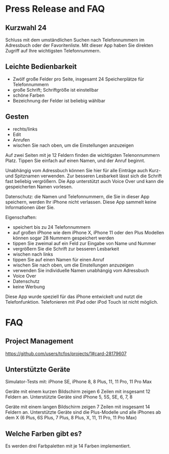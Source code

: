 # Press Release and FAQ

## Kurzwahl 24 

Schluss mit dem umständlichen Suchen nach Telefonnummern im Adressbuch oder der Favoritenliste. 
Mit dieser App haben Sie direkten Zugriff auf Ihre wichtigsten Telefonnummern. 

## Leichte Bedienbarkeit

* Zwölf große Felder pro Seite, insgesamt 24 Speicherplätze für Telefonnummern
* große Schrift; Schriftgröße ist einstellbar
* schöne Farben
* Bezeichnung der Felder ist beliebig wählbar

## Gesten
* rechts/links
* Edit
* Anrufen
* wischen Sie nach oben, um die Einstellungen anzuzeigen


Auf zwei Seiten mit je 12 Feldern finden die wichtigsten Telenonnummern Platz. 
Tippen Sie einfach auf einen Namen, und der Anruf beginnt. 

Unabhängig vom Adressbuch können Sie hier für alle Einträge auch Kurz- und Spitznamen 
verwenden. Zur besseren Lesbarkeit lässt sich die Schrift fast beliebig vergrößern. 
Die App unterstützt auch Voice Over und kann die gespeicherten Namen vorlesen.

Datenschutz: die Namen und Telefonnummern, die Sie in dieser App speichern, 
werden Ihr iPhone nicht verlassen. Diese App sammelt keine Informationen über Sie.

Eigenschaften:
* speichert bis zu 24 Telefonnummern
* auf großen iPhone wie dem iPhone X, iPhone 11 oder den Plus Modellen können sogar 28 Nummern gespeichert werden
* tippen Sie zweimal auf ein Feld zur Eingabe von Name und Nummer
* vergrößern Sie die Schrift zur besseren Lesbarkeit
* wischen nach links
* tippen Sie auf einen Namen für einen Anruf
* wischen Sie nach oben, um die Einstellungen anzuzeigen
* verwenden Sie individuelle Namen unabhängig vom Adressbuch
* Voice Over
* Datenschutz
* keine Werbung


Diese App wurde speziell für das iPhone entwickelt und nutzt die Telefonfunktion.
Telefonieren mit iPad oder iPod Touch ist nicht möglich.

# FAQ

## Project Management
https://github.com/users/tcfos/projects/1#card-28179607

## Unterstützte Geräte
Simulator-Tests mit: iPhone SE, iPhone 8, 8 Plus, 11, 11 Pro, 11 Pro Max

Geräte mit einem kurzen Bildschirm zeigen 6 Zeilen mit insgesamt 12 Feldern an. Unterstützte Geräte sind iPhone 5, 5S, SE, 6, 7, 8

Geräte mit einem langen Bildschirm zeigen 7 Zeilen mit insgesamt 14 Feldern an. Unterstützte Geräte sind die Plus-Modelle und alle iPhones ab dem X (6 Plus, 6S Plus, 7 Plus, 8 Plus, X, 11, 11 Pro, 11 Pro Max)

## Welche Farben gibt es?
Es werden drei Farbpaletten mit je 14 Farben implementiert.

